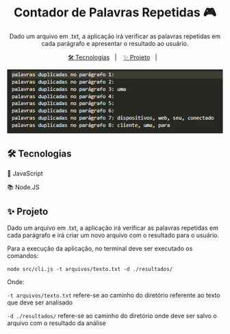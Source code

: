 <h1 align="center">Contador de Palavras Repetidas 🎮</h1>

<p align="center">
  Dado um arquivo em .txt, a aplicação irá verificar as palavras repetidas em cada parágrafo e apresentar o resultado ao usuário.
</p>

<p align="center">
  <a href="#-tecnologias">🛠 Tecnologias</a>&nbsp;&nbsp;&nbsp;|&nbsp;&nbsp;&nbsp;
  <a href="#-projeto">✨ Projeto</a>&nbsp;&nbsp;&nbsp;|&nbsp;&nbsp;&nbsp;
</p>

<p align="center">
  <img src="https://github.com/iri-campos/contador-palavras-repetidas-txt/blob/main/img/img.png" alt="Resultado execuçaõ do sistema" width="900">
</p>



## 🛠 Tecnologias

 
📜 JavaScript

📚 Node.JS




## ✨ Projeto

Dado um arquivo em .txt, a aplicação irá verificar as palavras repetidas em cada parágrafo e irá criar um novo arquivo com o resultado para o usuário.

Para a execução da aplicação, no terminal deve ser executado os comandos:

```
node src/cli.js -t arquivos/texto.txt -d ./resultados/ 
```

Onde:

`-t arquivos/texto.txt` refere-se ao caminho do diretório referente ao texto que deve ser analisado 

`-d ./resultados/` refere-se ao caminho do diretório onde deve ser salvo o arquivo com o resultado da análise
&nbsp;  
&nbsp;
 
